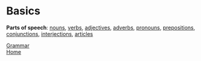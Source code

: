 # Basics

**Parts of speech**: 
[nouns](nouns.md), 
[verbs](verbs.md), 
[adjectives](adjectives.md), 
[adverbs](adverbs.md), 
[pronouns](pronouns.md), 
[prepositions](prepositions.md), 
[conjunctions](conjuctions.md), 
[interjections](interjections.md), 
[articles](articles.md)

[Grammar](grammar.md)  
[Home](https://github.com/fduarte79/english)  
